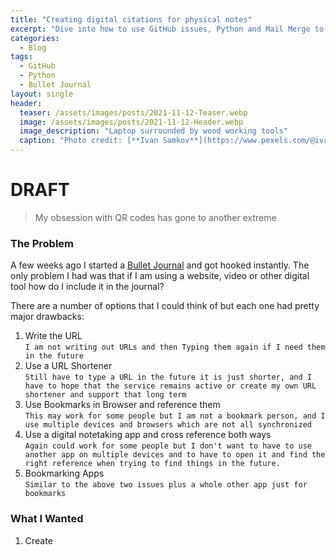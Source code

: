 ```yaml
---
title: "Creating digital citations for physical notes"
excerpt: "Dive into how to use GitHub issues, Python and Mail Merge to create and print QR Code stickers"
categories:
  - Blog
tags:
  - GitHub
  - Python
  - Bullet Journal
layout: single
header:
  teaser: /assets/images/posts/2021-11-12-Teaser.webp
  image: /assets/images/posts/2021-11-12-Header.webp
  image_description: "Laptop surrounded by wood working tools"
  caption: "Photo credit: [**Ivan Samkov**](https://www.pexels.com/@ivan-samkov)"
---
```

# DRAFT

> My obsession with QR codes has gone to another extreme

### The Problem
A few weeks ago I started a [Bullet Journal](https://www.youtube.com/watch?v=fm15cmYU0IM) and got hooked instantly. The only problem I had was that if I am using a website, video or other digital tool how do I include it in the journal?

There are a number of options that I could think of but each one had pretty major drawbacks:
1. Write the URL<br>`I am not writing out URLs and then Typing them again if I need them in the future`
2. Use a URL Shortener<br>`Still have to type a URL in the future it is just shorter, and I have to hope that the service remains active or create my own URL shortener and support that long term`
3. Use Bookmarks in Browser and reference them<br>`This may work for some people but I am not a bookmark person, and I use multiple devices and browsers which are not all synchronized`
4. Use a digital notetaking app and cross reference both ways<br>`Again could work for some people but I don't want to have to use another app on multiple devices and to have to open it and find the right reference when trying to find things in the future.`
5. Bookmarking Apps<br>`Similar to the above two issues plus a whole other app just for bookmarks`

### What I Wanted

1. Create 